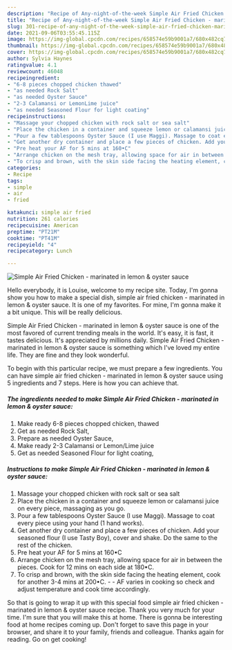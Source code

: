```yaml
---
description: "Recipe of Any-night-of-the-week Simple Air Fried Chicken - marinated in lemon &amp;amp; oyster sauce"
title: "Recipe of Any-night-of-the-week Simple Air Fried Chicken - marinated in lemon &amp;amp; oyster sauce"
slug: 301-recipe-of-any-night-of-the-week-simple-air-fried-chicken-marinated-in-lemon-and-amp-oyster-sauce
date: 2021-09-06T03:55:45.115Z
image: https://img-global.cpcdn.com/recipes/658574e59b9001a7/680x482cq70/simple-air-fried-chicken-marinated-in-lemon-oyster-sauce-recipe-main-photo.jpg
thumbnail: https://img-global.cpcdn.com/recipes/658574e59b9001a7/680x482cq70/simple-air-fried-chicken-marinated-in-lemon-oyster-sauce-recipe-main-photo.jpg
cover: https://img-global.cpcdn.com/recipes/658574e59b9001a7/680x482cq70/simple-air-fried-chicken-marinated-in-lemon-oyster-sauce-recipe-main-photo.jpg
author: Sylvia Haynes
ratingvalue: 4.1
reviewcount: 46048
recipeingredient:
- "6-8 pieces chopped chicken thawed"
- "as needed Rock Salt"
- "as needed Oyster Sauce"
- "2-3 Calamansi or LemonLime juice"
- "as needed Seasoned Flour for light coating"
recipeinstructions:
- "Massage your chopped chicken with rock salt or sea salt"
- "Place the chicken in a container and squeeze lemon or calamansi juice on every piece, massaging as you go."
- "Pour a few tablespoons Oyster Sauce (I use Maggi). Massage to coat every piece using your hand (1 hand works)."
- "Get another dry container and place a few pieces of chicken. Add your seasoned flour (I use Tasty Boy), cover and shake. Do the same to the rest of the chicken."
- "Pre heat your AF for 5 mins at 160•C"
- "Arrange chicken on the mesh tray, allowing space for air in between the pieces. Cook for 12 mins on each side at 180•C."
- "To crisp and brown, with the skin side facing the heating element, cook for another 3-4 mins at 200•C.   AF varies in cooking so check and adjust temperature and cook time accordingly."
categories:
- Recipe
tags:
- simple
- air
- fried

katakunci: simple air fried 
nutrition: 261 calories
recipecuisine: American
preptime: "PT21M"
cooktime: "PT41M"
recipeyield: "4"
recipecategory: Lunch

---
```



![Simple Air Fried Chicken - marinated in lemon &amp; oyster sauce](https://img-global.cpcdn.com/recipes/658574e59b9001a7/680x482cq70/simple-air-fried-chicken-marinated-in-lemon-oyster-sauce-recipe-main-photo.jpg)

Hello everybody, it is Louise, welcome to my recipe site. Today, I'm gonna show you how to make a special dish, simple air fried chicken - marinated in lemon &amp; oyster sauce. It is one of my favorites. For mine, I'm gonna make it a bit unique. This will be really delicious.

Simple Air Fried Chicken - marinated in lemon &amp; oyster sauce is one of the most favored of current trending meals in the world. It's easy, it is fast, it tastes delicious. It's appreciated by millions daily. Simple Air Fried Chicken - marinated in lemon &amp; oyster sauce is something which I've loved my entire life. They are fine and they look wonderful.




To begin with this particular recipe, we must prepare a few ingredients. You can have simple air fried chicken - marinated in lemon &amp; oyster sauce using 5 ingredients and 7 steps. Here is how you can achieve that.

<!--inarticleads1-->

##### The ingredients needed to make Simple Air Fried Chicken - marinated in lemon &amp; oyster sauce:

1. Make ready 6-8 pieces chopped chicken, thawed
1. Get as needed Rock Salt,
1. Prepare as needed Oyster Sauce,
1. Make ready 2-3 Calamansi or Lemon/Lime juice
1. Get as needed Seasoned Flour for light coating,




<!--inarticleads2-->

##### Instructions to make Simple Air Fried Chicken - marinated in lemon &amp; oyster sauce:

1. Massage your chopped chicken with rock salt or sea salt
1. Place the chicken in a container and squeeze lemon or calamansi juice on every piece, massaging as you go.
1. Pour a few tablespoons Oyster Sauce (I use Maggi). Massage to coat every piece using your hand (1 hand works).
1. Get another dry container and place a few pieces of chicken. Add your seasoned flour (I use Tasty Boy), cover and shake. Do the same to the rest of the chicken.
1. Pre heat your AF for 5 mins at 160•C
1. Arrange chicken on the mesh tray, allowing space for air in between the pieces. Cook for 12 mins on each side at 180•C.
1. To crisp and brown, with the skin side facing the heating element, cook for another 3-4 mins at 200•C.  -  - AF varies in cooking so check and adjust temperature and cook time accordingly.




So that is going to wrap it up with this special food simple air fried chicken - marinated in lemon &amp; oyster sauce recipe. Thank you very much for your time. I'm sure that you will make this at home. There is gonna be interesting food at home recipes coming up. Don't forget to save this page in your browser, and share it to your family, friends and colleague. Thanks again for reading. Go on get cooking!
